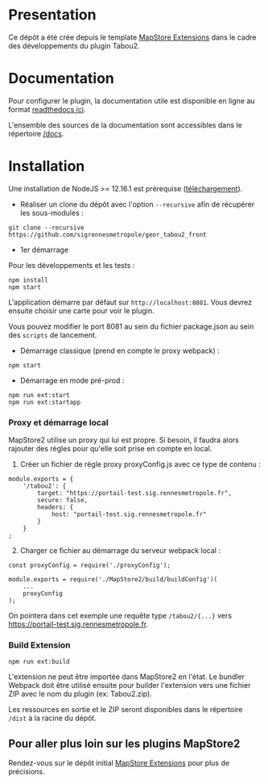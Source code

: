 # Presentation

Ce dépôt a été crée depuis le template [MapStore Extensions](https://mapstore.readthedocs.io/en/latest/developer-guide/extensions/) dans le cadre des développements du plugin Tabou2.

# Documentation

Pour configurer le plugin, la documentation utile est disponible en ligne au format [readthedocs ici](https://geor-tabou2-front.readthedocs.io/fr/develop/_pages/doc.html).

L'ensemble des sources de la documentation sont accessibles dans le répertoire [/docs](https://github.com/sigrennesmetropole/geor_tabou2_front/tree/develop/docs).

# Installation

Une installation de NodeJS >= 12.16.1 est prérequise ([téléchargement](https://nodejs.org/en/download/releases/)).

* Réaliser un clone du dépôt avec l'option `--recursive` afin de récupérer les sous-modules :

`git clone --recursive https://github.com/sigrennesmetropole/geor_tabou2_front`

* 1er démarrage 

Pour les développements et les tests :

```
npm install
npm start
```

L'application démarre par défaut sur `http://localhost:8081`. Vous devrez ensuite choisir une carte pour voir le plugin.

Vous pouvez modifier le port 8081 au sein du fichier package.json au sein des `scripts` de lancement.

* Démarrage classique (prend en compte le proxy webpack) : 

`npm start`

* Démarrage en mode pré-prod :

```
npm run ext:start
npm run ext:startapp
```

### Proxy et démarrage local

MapStore2 utilise un proxy qui lui est propre. Si besoin, il faudra alors rajouter des règles pour qu'elle soit prise en compte en local.

1. Créer un fichier de règle proxy proxyConfig.js avec ce type de contenu :

```
module.exports = {
    '/tabou2': {
        target: "https://portail-test.sig.rennesmetropole.fr",
        secure: false,
        headers: {
            host: "portail-test.sig.rennesmetropole.fr"
        }
    }
;
```

2. Charger ce fichier au démarrage du serveur webpack local :

```
const proxyConfig = require('./proxyConfig');

module.exports = require('./MapStore2/build/buildConfig')(
    ...
    proxyConfig
);
```

On pointera dans cet exemple une requête type `/tabou2/{...}` vers https://portail-test.sig.rennesmetropole.fr.

### Build Extension

`npm run ext:build`

L'extension ne peut être importée dans MapStore2 en l'état. Le bundler Webpack doit être utilisé ensuite pour builder l'extension vers une fichier ZIP avec le nom du plugin (ex: Tabou2.zip).

Les ressources en sortie et le ZIP seront disponibles dans le répertoire `/dist` à la racine du dépôt.


## Pour aller plus loin sur les plugins MapStore2

Rendez-vous sur le dépôt initial [MapStore Extensions](https://mapstore.readthedocs.io/en/latest/developer-guide/extensions/) pour plus de précisions.
